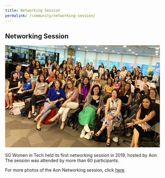 ```yaml
---
title: Networking Session
permalink: /community/networking-session/
---
```

<h2>Networking Session</h2>
<p><img src="/images/2019/networking-sessions-1.jpg"/></p>

SG Women in Tech held its first networking session in 2019, hosted by Aon. The session was attended by more than 60 participants.

For more photos of the Aon Networking session, click [here](https://photos.google.com/share/AF1QipNYUU9XXoQU2rJPci4REHl9kwFz4ex13eF1gtyrKH8jJ6BCWeOEJwevhXOsAWCvrQ?key=ZGV4NnB0bG8ya2JlbnVHNzlmY1V3S1kyU3Q3VHR3).
